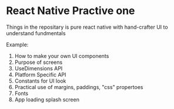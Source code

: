 # React Native Practive one

Things in the repositary is pure react native with hand-crafter UI to understand fundmentals

Example:
1. How to make your own UI components 
2. Purpose of screens 
3. UseDimensions API
4. Platform Specific API
5. Constants for UI look
6. Practical use of margins, paddings, "css" propertoes
7. Fonts
8. App loading splash screen